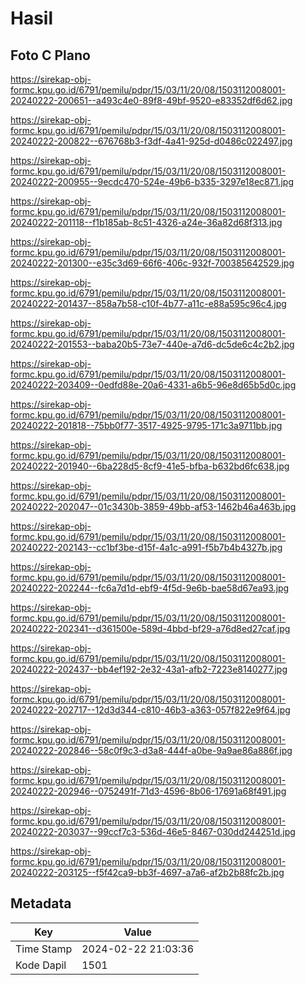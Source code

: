 # Hasil

## Foto C Plano

https://sirekap-obj-formc.kpu.go.id/6791/pemilu/pdpr/15/03/11/20/08/1503112008001-20240222-200651--a493c4e0-89f8-49bf-9520-e83352df6d62.jpg

https://sirekap-obj-formc.kpu.go.id/6791/pemilu/pdpr/15/03/11/20/08/1503112008001-20240222-200822--676768b3-f3df-4a41-925d-d0486c022497.jpg

https://sirekap-obj-formc.kpu.go.id/6791/pemilu/pdpr/15/03/11/20/08/1503112008001-20240222-200955--9ecdc470-524e-49b6-b335-3297e18ec871.jpg

https://sirekap-obj-formc.kpu.go.id/6791/pemilu/pdpr/15/03/11/20/08/1503112008001-20240222-201118--f1b185ab-8c51-4326-a24e-36a82d68f313.jpg

https://sirekap-obj-formc.kpu.go.id/6791/pemilu/pdpr/15/03/11/20/08/1503112008001-20240222-201300--e35c3d69-66f6-406c-932f-700385642529.jpg

https://sirekap-obj-formc.kpu.go.id/6791/pemilu/pdpr/15/03/11/20/08/1503112008001-20240222-201437--858a7b58-c10f-4b77-a11c-e88a595c96c4.jpg

https://sirekap-obj-formc.kpu.go.id/6791/pemilu/pdpr/15/03/11/20/08/1503112008001-20240222-201553--baba20b5-73e7-440e-a7d6-dc5de6c4c2b2.jpg

https://sirekap-obj-formc.kpu.go.id/6791/pemilu/pdpr/15/03/11/20/08/1503112008001-20240222-203409--0edfd88e-20a6-4331-a6b5-96e8d65b5d0c.jpg

https://sirekap-obj-formc.kpu.go.id/6791/pemilu/pdpr/15/03/11/20/08/1503112008001-20240222-201818--75bb0f77-3517-4925-9795-171c3a9711bb.jpg

https://sirekap-obj-formc.kpu.go.id/6791/pemilu/pdpr/15/03/11/20/08/1503112008001-20240222-201940--6ba228d5-8cf9-41e5-bfba-b632bd6fc638.jpg

https://sirekap-obj-formc.kpu.go.id/6791/pemilu/pdpr/15/03/11/20/08/1503112008001-20240222-202047--01c3430b-3859-49bb-af53-1462b46a463b.jpg

https://sirekap-obj-formc.kpu.go.id/6791/pemilu/pdpr/15/03/11/20/08/1503112008001-20240222-202143--cc1bf3be-d15f-4a1c-a991-f5b7b4b4327b.jpg

https://sirekap-obj-formc.kpu.go.id/6791/pemilu/pdpr/15/03/11/20/08/1503112008001-20240222-202244--fc6a7d1d-ebf9-4f5d-9e6b-bae58d67ea93.jpg

https://sirekap-obj-formc.kpu.go.id/6791/pemilu/pdpr/15/03/11/20/08/1503112008001-20240222-202341--d361500e-589d-4bbd-bf29-a76d8ed27caf.jpg

https://sirekap-obj-formc.kpu.go.id/6791/pemilu/pdpr/15/03/11/20/08/1503112008001-20240222-202437--bb4ef192-2e32-43a1-afb2-7223e8140277.jpg

https://sirekap-obj-formc.kpu.go.id/6791/pemilu/pdpr/15/03/11/20/08/1503112008001-20240222-202717--12d3d344-c810-46b3-a363-057f822e9f64.jpg

https://sirekap-obj-formc.kpu.go.id/6791/pemilu/pdpr/15/03/11/20/08/1503112008001-20240222-202846--58c0f9c3-d3a8-444f-a0be-9a9ae86a886f.jpg

https://sirekap-obj-formc.kpu.go.id/6791/pemilu/pdpr/15/03/11/20/08/1503112008001-20240222-202946--0752491f-71d3-4596-8b06-17691a68f491.jpg

https://sirekap-obj-formc.kpu.go.id/6791/pemilu/pdpr/15/03/11/20/08/1503112008001-20240222-203037--99ccf7c3-536d-46e5-8467-030dd244251d.jpg

https://sirekap-obj-formc.kpu.go.id/6791/pemilu/pdpr/15/03/11/20/08/1503112008001-20240222-203125--f5f42ca9-bb3f-4697-a7a6-af2b2b88fc2b.jpg


## Metadata

| Key        | Value               |
| ---------- | ------------------- |
| Time Stamp | 2024-02-22 21:03:36 |
| Kode Dapil | 1501                |



